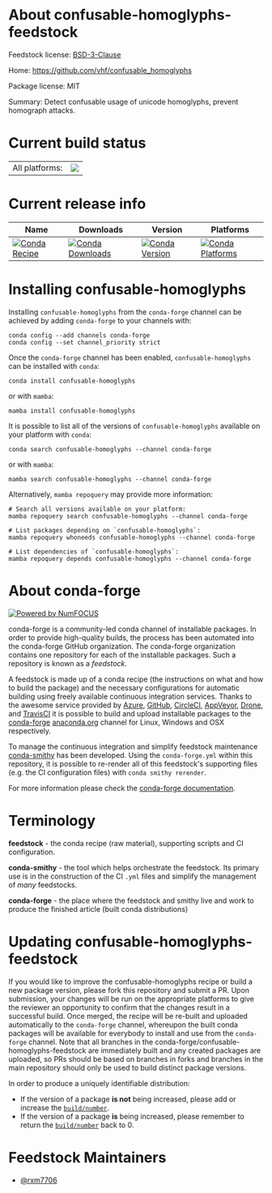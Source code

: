 About confusable-homoglyphs-feedstock
=====================================

Feedstock license: [BSD-3-Clause](https://github.com/conda-forge/confusable-homoglyphs-feedstock/blob/main/LICENSE.txt)

Home: https://github.com/vhf/confusable_homoglyphs

Package license: MIT

Summary: Detect confusable usage of unicode homoglyphs, prevent homograph attacks.

Current build status
====================


<table><tr><td>All platforms:</td>
    <td>
      <a href="https://dev.azure.com/conda-forge/feedstock-builds/_build/latest?definitionId=23826&branchName=main">
        <img src="https://dev.azure.com/conda-forge/feedstock-builds/_apis/build/status/confusable-homoglyphs-feedstock?branchName=main">
      </a>
    </td>
  </tr>
</table>

Current release info
====================

| Name | Downloads | Version | Platforms |
| --- | --- | --- | --- |
| [![Conda Recipe](https://img.shields.io/badge/recipe-confusable--homoglyphs-green.svg)](https://anaconda.org/conda-forge/confusable-homoglyphs) | [![Conda Downloads](https://img.shields.io/conda/dn/conda-forge/confusable-homoglyphs.svg)](https://anaconda.org/conda-forge/confusable-homoglyphs) | [![Conda Version](https://img.shields.io/conda/vn/conda-forge/confusable-homoglyphs.svg)](https://anaconda.org/conda-forge/confusable-homoglyphs) | [![Conda Platforms](https://img.shields.io/conda/pn/conda-forge/confusable-homoglyphs.svg)](https://anaconda.org/conda-forge/confusable-homoglyphs) |

Installing confusable-homoglyphs
================================

Installing `confusable-homoglyphs` from the `conda-forge` channel can be achieved by adding `conda-forge` to your channels with:

```
conda config --add channels conda-forge
conda config --set channel_priority strict
```

Once the `conda-forge` channel has been enabled, `confusable-homoglyphs` can be installed with `conda`:

```
conda install confusable-homoglyphs
```

or with `mamba`:

```
mamba install confusable-homoglyphs
```

It is possible to list all of the versions of `confusable-homoglyphs` available on your platform with `conda`:

```
conda search confusable-homoglyphs --channel conda-forge
```

or with `mamba`:

```
mamba search confusable-homoglyphs --channel conda-forge
```

Alternatively, `mamba repoquery` may provide more information:

```
# Search all versions available on your platform:
mamba repoquery search confusable-homoglyphs --channel conda-forge

# List packages depending on `confusable-homoglyphs`:
mamba repoquery whoneeds confusable-homoglyphs --channel conda-forge

# List dependencies of `confusable-homoglyphs`:
mamba repoquery depends confusable-homoglyphs --channel conda-forge
```


About conda-forge
=================

[![Powered by
NumFOCUS](https://img.shields.io/badge/powered%20by-NumFOCUS-orange.svg?style=flat&colorA=E1523D&colorB=007D8A)](https://numfocus.org)

conda-forge is a community-led conda channel of installable packages.
In order to provide high-quality builds, the process has been automated into the
conda-forge GitHub organization. The conda-forge organization contains one repository
for each of the installable packages. Such a repository is known as a *feedstock*.

A feedstock is made up of a conda recipe (the instructions on what and how to build
the package) and the necessary configurations for automatic building using freely
available continuous integration services. Thanks to the awesome service provided by
[Azure](https://azure.microsoft.com/en-us/services/devops/), [GitHub](https://github.com/),
[CircleCI](https://circleci.com/), [AppVeyor](https://www.appveyor.com/),
[Drone](https://cloud.drone.io/welcome), and [TravisCI](https://travis-ci.com/)
it is possible to build and upload installable packages to the
[conda-forge](https://anaconda.org/conda-forge) [anaconda.org](https://anaconda.org/)
channel for Linux, Windows and OSX respectively.

To manage the continuous integration and simplify feedstock maintenance
[conda-smithy](https://github.com/conda-forge/conda-smithy) has been developed.
Using the ``conda-forge.yml`` within this repository, it is possible to re-render all of
this feedstock's supporting files (e.g. the CI configuration files) with ``conda smithy rerender``.

For more information please check the [conda-forge documentation](https://conda-forge.org/docs/).

Terminology
===========

**feedstock** - the conda recipe (raw material), supporting scripts and CI configuration.

**conda-smithy** - the tool which helps orchestrate the feedstock.
                   Its primary use is in the construction of the CI ``.yml`` files
                   and simplify the management of *many* feedstocks.

**conda-forge** - the place where the feedstock and smithy live and work to
                  produce the finished article (built conda distributions)


Updating confusable-homoglyphs-feedstock
========================================

If you would like to improve the confusable-homoglyphs recipe or build a new
package version, please fork this repository and submit a PR. Upon submission,
your changes will be run on the appropriate platforms to give the reviewer an
opportunity to confirm that the changes result in a successful build. Once
merged, the recipe will be re-built and uploaded automatically to the
`conda-forge` channel, whereupon the built conda packages will be available for
everybody to install and use from the `conda-forge` channel.
Note that all branches in the conda-forge/confusable-homoglyphs-feedstock are
immediately built and any created packages are uploaded, so PRs should be based
on branches in forks and branches in the main repository should only be used to
build distinct package versions.

In order to produce a uniquely identifiable distribution:
 * If the version of a package **is not** being increased, please add or increase
   the [``build/number``](https://docs.conda.io/projects/conda-build/en/latest/resources/define-metadata.html#build-number-and-string).
 * If the version of a package **is** being increased, please remember to return
   the [``build/number``](https://docs.conda.io/projects/conda-build/en/latest/resources/define-metadata.html#build-number-and-string)
   back to 0.

Feedstock Maintainers
=====================

* [@rxm7706](https://github.com/rxm7706/)


